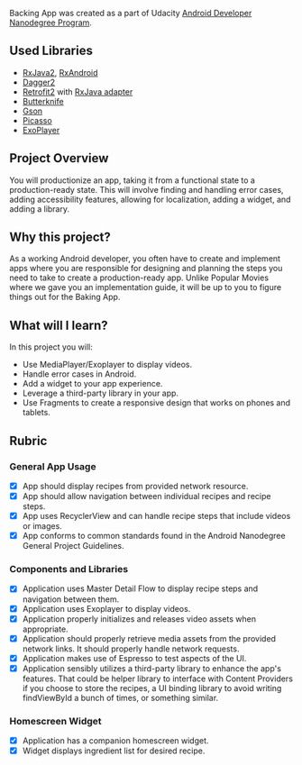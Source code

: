Backing App was created as a part of Udacity [Android Developer Nanodegree Program](https://eu.udacity.com/course/android-developer-nanodegree-by-google--nd801).

## Used Libraries
- [RxJava2](https://github.com/ReactiveX/RxJava), [RxAndroid](https://github.com/ReactiveX/RxAndroid)
- [Dagger2](https://github.com/google/dagger)
- [Retrofit2](https://github.com/square/retrofit) with [RxJava adapter](https://github.com/square/retrofit/tree/master/retrofit-adapters/rxjava2)
- [Butterknife](https://github.com/JakeWharton/butterknife)
- [Gson](https://github.com/google/gson)
- [Picasso](http://square.github.io/picasso/)
- [ExoPlayer](https://github.com/google/ExoPlayer)

## Project Overview
You will productionize an app, taking it from a functional state to a production-ready state. This will involve finding and handling error cases, adding accessibility features, allowing for localization, adding a widget, and adding a library.

## Why this project?
As a working Android developer, you often have to create and implement apps where you are responsible for designing and planning the steps you need to take to create a production-ready app. Unlike Popular Movies where we gave you an implementation guide, it will be up to you to figure things out for the Baking App.

## What will I learn?
In this project you will:
- Use MediaPlayer/Exoplayer to display videos.
- Handle error cases in Android.
- Add a widget to your app experience.
- Leverage a third-party library in your app.
- Use Fragments to create a responsive design that works on phones and tablets.

## Rubric

### General App Usage
- [x] App should display recipes from provided network resource.
- [x] App should allow navigation between individual recipes and recipe steps.
- [x] App uses RecyclerView and can handle recipe steps that include videos or images.
- [x] App conforms to common standards found in the Android Nanodegree General Project Guidelines.

### Components and Libraries
- [x] Application uses Master Detail Flow to display recipe steps and navigation between them.
- [x] Application uses Exoplayer to display videos.
- [x] Application properly initializes and releases video assets when appropriate.
- [x] Application should properly retrieve media assets from the provided network links. It should properly handle network requests.
- [x] Application makes use of Espresso to test aspects of the UI.
- [x] Application sensibly utilizes a third-party library to enhance the app's features. That could be helper library to interface with Content Providers if you choose to store the recipes, a UI binding library to avoid writing findViewById a bunch of times, or something similar.

### Homescreen Widget
- [x] Application has a companion homescreen widget.
- [x] Widget displays ingredient list for desired recipe.
